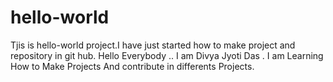 # hello-world
Tjis is hello-world project.I have just started how to make project and repository in git hub.
Hello Everybody .. I am Divya Jyoti Das . I am Learning How to Make Projects And contribute in differents Projects.
